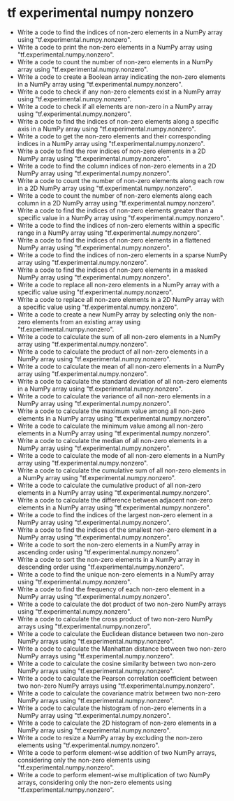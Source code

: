 # tf experimental numpy nonzero

- Write a code to find the indices of non-zero elements in a NumPy array using "tf.experimental.numpy.nonzero".
- Write a code to print the non-zero elements in a NumPy array using "tf.experimental.numpy.nonzero".
- Write a code to count the number of non-zero elements in a NumPy array using "tf.experimental.numpy.nonzero".
- Write a code to create a Boolean array indicating the non-zero elements in a NumPy array using "tf.experimental.numpy.nonzero".
- Write a code to check if any non-zero elements exist in a NumPy array using "tf.experimental.numpy.nonzero".
- Write a code to check if all elements are non-zero in a NumPy array using "tf.experimental.numpy.nonzero".
- Write a code to find the indices of non-zero elements along a specific axis in a NumPy array using "tf.experimental.numpy.nonzero".
- Write a code to get the non-zero elements and their corresponding indices in a NumPy array using "tf.experimental.numpy.nonzero".
- Write a code to find the row indices of non-zero elements in a 2D NumPy array using "tf.experimental.numpy.nonzero".
- Write a code to find the column indices of non-zero elements in a 2D NumPy array using "tf.experimental.numpy.nonzero".
- Write a code to count the number of non-zero elements along each row in a 2D NumPy array using "tf.experimental.numpy.nonzero".
- Write a code to count the number of non-zero elements along each column in a 2D NumPy array using "tf.experimental.numpy.nonzero".
- Write a code to find the indices of non-zero elements greater than a specific value in a NumPy array using "tf.experimental.numpy.nonzero".
- Write a code to find the indices of non-zero elements within a specific range in a NumPy array using "tf.experimental.numpy.nonzero".
- Write a code to find the indices of non-zero elements in a flattened NumPy array using "tf.experimental.numpy.nonzero".
- Write a code to find the indices of non-zero elements in a sparse NumPy array using "tf.experimental.numpy.nonzero".
- Write a code to find the indices of non-zero elements in a masked NumPy array using "tf.experimental.numpy.nonzero".
- Write a code to replace all non-zero elements in a NumPy array with a specific value using "tf.experimental.numpy.nonzero".
- Write a code to replace all non-zero elements in a 2D NumPy array with a specific value using "tf.experimental.numpy.nonzero".
- Write a code to create a new NumPy array by selecting only the non-zero elements from an existing array using "tf.experimental.numpy.nonzero".
- Write a code to calculate the sum of all non-zero elements in a NumPy array using "tf.experimental.numpy.nonzero".
- Write a code to calculate the product of all non-zero elements in a NumPy array using "tf.experimental.numpy.nonzero".
- Write a code to calculate the mean of all non-zero elements in a NumPy array using "tf.experimental.numpy.nonzero".
- Write a code to calculate the standard deviation of all non-zero elements in a NumPy array using "tf.experimental.numpy.nonzero".
- Write a code to calculate the variance of all non-zero elements in a NumPy array using "tf.experimental.numpy.nonzero".
- Write a code to calculate the maximum value among all non-zero elements in a NumPy array using "tf.experimental.numpy.nonzero".
- Write a code to calculate the minimum value among all non-zero elements in a NumPy array using "tf.experimental.numpy.nonzero".
- Write a code to calculate the median of all non-zero elements in a NumPy array using "tf.experimental.numpy.nonzero".
- Write a code to calculate the mode of all non-zero elements in a NumPy array using "tf.experimental.numpy.nonzero".
- Write a code to calculate the cumulative sum of all non-zero elements in a NumPy array using "tf.experimental.numpy.nonzero".
- Write a code to calculate the cumulative product of all non-zero elements in a NumPy array using "tf.experimental.numpy.nonzero".
- Write a code to calculate the difference between adjacent non-zero elements in a NumPy array using "tf.experimental.numpy.nonzero".
- Write a code to find the indices of the largest non-zero element in a NumPy array using "tf.experimental.numpy.nonzero".
- Write a code to find the indices of the smallest non-zero element in a NumPy array using "tf.experimental.numpy.nonzero".
- Write a code to sort the non-zero elements in a NumPy array in ascending order using "tf.experimental.numpy.nonzero".
- Write a code to sort the non-zero elements in a NumPy array in descending order using "tf.experimental.numpy.nonzero".
- Write a code to find the unique non-zero elements in a NumPy array using "tf.experimental.numpy.nonzero".
- Write a code to find the frequency of each non-zero element in a NumPy array using "tf.experimental.numpy.nonzero".
- Write a code to calculate the dot product of two non-zero NumPy arrays using "tf.experimental.numpy.nonzero".
- Write a code to calculate the cross product of two non-zero NumPy arrays using "tf.experimental.numpy.nonzero".
- Write a code to calculate the Euclidean distance between two non-zero NumPy arrays using "tf.experimental.numpy.nonzero".
- Write a code to calculate the Manhattan distance between two non-zero NumPy arrays using "tf.experimental.numpy.nonzero".
- Write a code to calculate the cosine similarity between two non-zero NumPy arrays using "tf.experimental.numpy.nonzero".
- Write a code to calculate the Pearson correlation coefficient between two non-zero NumPy arrays using "tf.experimental.numpy.nonzero".
- Write a code to calculate the covariance matrix between two non-zero NumPy arrays using "tf.experimental.numpy.nonzero".
- Write a code to calculate the histogram of non-zero elements in a NumPy array using "tf.experimental.numpy.nonzero".
- Write a code to calculate the 2D histogram of non-zero elements in a NumPy array using "tf.experimental.numpy.nonzero".
- Write a code to resize a NumPy array by excluding the non-zero elements using "tf.experimental.numpy.nonzero".
- Write a code to perform element-wise addition of two NumPy arrays, considering only the non-zero elements using "tf.experimental.numpy.nonzero".
- Write a code to perform element-wise multiplication of two NumPy arrays, considering only the non-zero elements using "tf.experimental.numpy.nonzero".